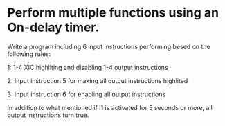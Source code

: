 # Perform multiple functions using an On-delay timer.

Write a program including 6 input instructions performing besed on the following rules:

1: 1-4 XIC highliting and disabling 1-4 output instructions

2: Input instruction 5 for making all output instructions highlited

3: Input instruction 6 for enabling all output instructions
 
In addition to what mentioned if I1 is activated for 5 seconds or more, all output instructions turn true.

